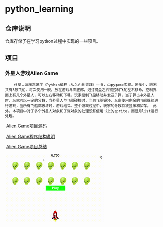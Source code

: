 # python_learning
## 仓库说明
仓库存储了在学习python过程中实现的一些项目。
## 项目
### 外星人游戏Alien Game
	    外星人游戏来源于《Python编程：从入门到实践》一书，由pygame实现。游戏中，玩家共有3艘飞船，每次使用一艘，放在游戏界面底部，通过键盘左右键控制飞船左右移动，控制界面上有几个外星人，可以左右移动和下移。玩家控制飞船移动并发送子弹，当子弹击中外星人时，玩家可以一定的分数，当外星人与飞船碰撞时，当前飞船毁坏，玩家使用剩余的飞船继续进行游戏，当所有飞船都毁坏时，游戏结束。整个游戏过程中，玩家的分数将被显示和保存。 此外，本项目中对于多个外星人对象和子弹对象的处理没有使用书上的sprite，而是用list进行处理。
​			[Alien Game项目源码](https://github.com/wzyzyw/python_learning/blob/master/alien_game)

​           [Alien Game程序结构说明](https://github.com/wzyzyw/python_learning/blob/master/alien_game/code_introduction.md)

​           [Alien Game项目总结]( https://blog.csdn.net/ha_____ha/article/details/104152240 )

​           ![result]( https://github.com/wzyzyw/python_learning/blob/master/alien_game/image/result.gif )

